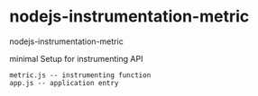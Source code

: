 # nodejs-instrumentation-metric
nodejs-instrumentation-metric

minimal Setup for instrumenting API

```
metric.js -- instrumenting function
app.js -- application entry

```
